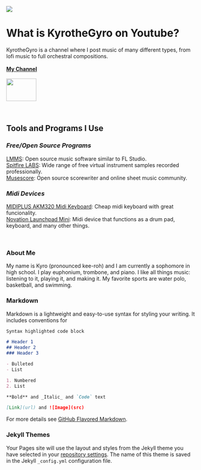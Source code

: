 <img src="https://drive.google.com/uc?export=view&id=1EkH8jQtnlIYEFZUuO39lwvfXOW-s3aEU"> <br>
# What is KyrotheGyro on Youtube?

KyrotheGyro is a channel where I post music of many different types, from lofi music to full orchestral compositions. <br> <br>
[**My Channel**](https://www.youtube.com/channel/UCaYCVyiqWzOggBd5s6eRptQ) <br> <br>
<img src="https://drive.google.com/uc?export=view&id=1oDVb_rNlMEpPJPTwA5uCHE-fnMaqnysL" width="80" height="60">

<br>

## Tools and Programs I Use

### _Free/Open Source Programs_ <br>
[LMMS](lmms.io): Open source music software similar to FL Studio. <br>
[Spitfire LABS](labs.spitfireaudio.com): Wide range of free virtual instrument samples recorded professionally. <br>
[Musescore](musescore.com): Open source scorewriter and online sheet music community. <br>
### _Midi Devices_ 
[MIDIPLUS AKM320 Midi Keyboard](http://www.midiplus.com/html/akm320.html): Cheap midi keyboard with great funcionality. <br>
[Novation Launchpad Mini](https://novationmusic.com/en/launch/launchpad-mini): Midi device that functions as a drum pad, keyboard, and many other things.

<br>

### About Me

My name is Kyro (pronounced kee-roh) and I am currently a sophomore in high school. I play euphonium, trombone, and piano. I like all things music: listening to it, playing it, and making it. My favorite sports are water polo, basketball, and swimming. 

### Markdown

Markdown is a lightweight and easy-to-use syntax for styling your writing. It includes conventions for

```markdown
Syntax highlighted code block

# Header 1
## Header 2
### Header 3

- Bulleted
- List

1. Numbered
2. List

**Bold** and _Italic_ and `Code` text

[Link](url) and ![Image](src)  
```


For more details see [GitHub Flavored Markdown](https://guides.github.com/features/mastering-markdown/).

### Jekyll Themes

Your Pages site will use the layout and styles from the Jekyll theme you have selected in your [repository settings](https://github.com/KyrotheGyro/kyrothegyroYT/settings). The name of this theme is saved in the Jekyll `_config.yml` configuration file.

